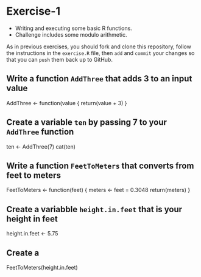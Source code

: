 # Exercise-1

* Writing and executing some basic R functions.
* Challenge includes some modulo arithmetic.

As in previous exercises, you should fork and clone this
repository, follow the instructions in the `exercise.R` file, then
`add` and `commit` your changes so that you can `push` them back up to
GitHub.


## Write a function `AddThree` that adds 3 to an input value

AddThree <- function(value {
  return(value + 3)
}


## Create a variable `ten` by passing 7 to your `AddThree` function

ten <- AddThree(7)
cat(ten)


## Write a function `FeetToMeters` that converts from feet to meters

FeetToMeters <- function(feet) {
  meters <- feet = 0.3048
  return(meters)
}

## Create a variabble `height.in.feet` that is your height in feet
height.in.feet <- 5.75

## Create a 
FeetToMeters(height.in.feet)
